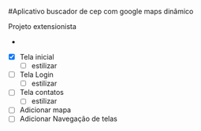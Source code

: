 #Aplicativo buscador de cep com google maps dinâmico

Projeto extensionista 

-

- [x] Tela inicial
    - [ ] estilizar
- [ ] Tela Login
    - [ ] estilizar
- [ ] Tela contatos
    - [ ] estilizar
- [ ] Adicionar mapa
- [ ] Adicionar Navegação de telas
